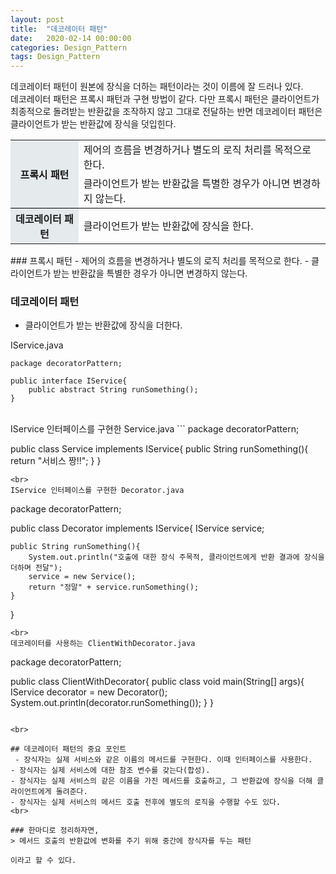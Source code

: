 ```yaml
---
layout: post
title:  "데코레이터 패턴"
date:   2020-02-14 00:00:00
categories: Design_Pattern
tags: Design_Pattern
---
```

데코레이터 패턴이 원본에 장식을 더하는 패턴이라는 것이 이름에 잘 드러나 있다.  
데코레이터 패턴은 프록시 패턴과 구현 방법이 같다. 다만 프록시 패턴은 클라이언트가 최종적으로 돌려받는 반환값을 조작하지 않고 그대로 전달하는 반면 데코레이터 패턴은 클라이언트가 받는 반환값에 장식을 덧입힌다. 

<table>
	<tr>
		<th rowspan="2" style="background-color: #e5eaed;border-bottom: 1px solid black;">프록시 패턴</th>
		<td>
			제어의 흐름을 변경하거나 별도의 로직 처리를 목적으로 한다.
		</td>
	</tr>
	<tr style="border-bottom: 1px solid black;">
		<td>
			클라이언트가 받는 반환값을 특별한 경우가 아니면 변경하지 않는다.
		</td>
	</tr>
	<tr>
		<th style="background-color: #e5eaed;">데코레이터 패턴</th>
		<td>클라이언트가 받는 반환값에 장식을 한다.</td>
	</tr>
</table>
### 프록시 패턴
- 제어의 흐름을 변경하거나 별도의 로직 처리를 목적으로 한다.
- 클라이언트가 받는 반환값을 특별한 경우가 아니면 변경하지 않는다.

### 데코레이터 패턴
- 클라이언트가 받는 반환값에 장식을 더한다. 

IService.java
```
package decoratorPattern;

public interface IService{
	public abstract String runSomething();
}
```
<br>
IService 인터페이스를 구현한 Service.java
```
package decoratorPattern;

public class Service implements IService{
	public String runSomething(){
		return "서비스 짱!!";
	}
}
```
<br>
IService 인터페이스를 구현한 Decorator.java
```
package decoratorPattern;

public class Decorator implements IService{
	IService service;
	
	public String runSomething(){
		System.out.println("호출에 대한 장식 주목적, 클라이언트에게 반환 결과에 장식을 더하며 전달");
		service = new Service();
		return "정말" + service.runSomething();
	}
	
}
```
<br>
데코레이터를 사용하는 ClientWithDecorator.java
```
package decoratorPattern;

public class ClientWithDecorator{
	public class void main(String[] args){
		IService decorator = new Decorator();
		System.out.println(decorator.runSomething());
	}
}
```

<br>

## 데코레이터 패턴의 중요 포인트
 - 장식자는 실제 서비스와 같은 이름의 메서드를 구현한다. 이때 인터페이스를 사용한다.
- 장식자는 실제 서비스에 대한 참조 변수를 갖는다(합성).
- 장식자는 실제 서비스의 같은 이름을 가진 메서드를 호출하고, 그 반환값에 장식을 더해 클라이언트에게 돌려준다. 
- 장식자는 실제 서비스의 메서드 호출 전후에 별도의 로직을 수행할 수도 있다. 
<br>

### 한마디로 정리하자면,
> 메서드 호출의 반환값에 변화를 주기 위해 중간에 장식자를 두는 패턴

이라고 할 수 있다.



